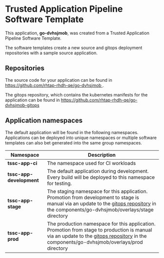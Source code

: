 # Trusted Application Pipeline Software Template

This application, **go-dvhsjmob**, was created from a Trusted Application Pipeline Software Template.

The software templates create a new source and gitops deployment repositories with a sample source application. 

## Repositories

The source code for your application can be found in [https://github.com/rhtap-rhdh-qe/go-dvhsjmob ](https://github.com/rhtap-rhdh-qe/go-dvhsjmob ).
 
The gitops repository, which contains the kubernetes manifests for the application can be found in 
[https://github.com/rhtap-rhdh-qe/go-dvhsjmob-gitops ](https://github.com/rhtap-rhdh-qe/go-dvhsjmob-gitops ) 

## Application namespaces 

The default application will be found in the following namespaces. Applications can be deployed into unique namespaces or multiple software templates can also bet generated into the same group namespaces.  

|  Namespace   |  Description   |  
| -------- | -------- |
| **tssc-app-ci** | The namespace used for CI workloads |
| **tssc-app-development** | The default application during development. Every build will be deployed to this namespace for testing. |
| **tssc-app-stage** | The staging namespace for this application. Promotion from development to stage is manual via an update to the [gitops repository](https://github.com/rhtap-rhdh-qe/go-dvhsjmob-gitops ) in the components/go-dvhsjmob/overlays/stage directory |
| **tssc-app-prod** | The production namespace for this application. Promotion from stage to production is manual via an update to the [gitops repository](https://github.com/rhtap-rhdh-qe/go-dvhsjmob-gitops ) in the components/go-dvhsjmob/overlays/prod directory |